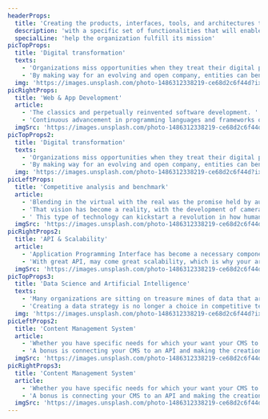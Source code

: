 ```yaml
---
headerProps:
  title: 'Creating the products, interfaces, tools, and architectures that will help the organization fulfill its mission and reach its audiences,'
  description: 'with a specific set of functionalities that will enable the users, but also the organization itself, to find the right match to their needs, whether they are informative, promotional or practical.'
  specialLine: 'help the organization fulfill its mission'
picTopProps:
  title: 'Digital transformation'
  texts:
    - 'Organizations miss opportunities when they treat their digital presence as static and unrelated to the rest of what the digital world has to offer.'
    - 'By making way for an evolving and open company, entities can benefit from what the internet has the best to offer, whether it is by interconnecting their very own tools, or by making use of several connectable technologies that can push their digital presence forward.'
  img: 'https://images.unsplash.com/photo-1486312338219-ce68d2c6f44d?ixlib=rb-4.0.3&ixid=MnwxMjA3fDB8MHxwaG90by1wYWdlfHx8fGVufDB8fHx8&auto=format&fit=crop&w=2372&q=80'
picRightProps:
  title: 'Web & App Development'
  article:
    - 'The classics and perpetually reinvented software development. '
    - 'Continuous advancement in programming languages and frameworks opens the way to more innovative and performing digital experiences, which helps redefine the format that can be used by organizations in their digital presence and the depth of technological possibilities they want to explore'
  imgSrc: 'https://images.unsplash.com/photo-1486312338219-ce68d2c6f44d?ixlib=rb-4.0.3&ixid=MnwxMjA3fDB8MHxwaG90by1wYWdlfHx8fGVufDB8fHx8&auto=format&fit=crop&w=2372&q=80'
picTopProps2:
  title: 'Digital transformation'
  texts:
    - 'Organizations miss opportunities when they treat their digital presence as static and unrelated to the rest of what the digital world has to offer.'
    - 'By making way for an evolving and open company, entities can benefit from what the internet has the best to offer, whether it is by interconnecting their very own tools, or by making use of several connectable technologies that can push their digital presence forward.'
  img: 'https://images.unsplash.com/photo-1486312338219-ce68d2c6f44d?ixlib=rb-4.0.3&ixid=MnwxMjA3fDB8MHxwaG90by1wYWdlfHx8fGVufDB8fHx8&auto=format&fit=crop&w=2372&q=80'
picLeftProps:
  title: 'Competitive analysis and benchmark'
  article:
    - 'Blending in the virtual with the real was the promise held by augmented reality technologies for years. '
    - 'That vision has become a reality, with the development of cameras on smartphones, that can now detect and measure in three dimensions, but also with the introduction of new headsets.'
    - ' This type of technology can kickstart a revolution in how humans will interact with the new blended spaces they’ll exist in.'
  imgSrc: 'https://images.unsplash.com/photo-1486312338219-ce68d2c6f44d?ixlib=rb-4.0.3&ixid=MnwxMjA3fDB8MHxwaG90by1wYWdlfHx8fGVufDB8fHx8&auto=format&fit=crop&w=2372&q=80'
picRightProps2:
  title: 'API & Scalability'
  article:
    - 'Application Programming Interface has become a necessary component in organizations’ digital agility, by making their data more flexible and adaptable to different use cases.'
    - 'With great API, may come great scalability, which is why your architecture should be able to handle going from 0 to 1, 10, or 100 million requests effortlessly.'
  imgSrc: 'https://images.unsplash.com/photo-1486312338219-ce68d2c6f44d?ixlib=rb-4.0.3&ixid=MnwxMjA3fDB8MHxwaG90by1wYWdlfHx8fGVufDB8fHx8&auto=format&fit=crop&w=2372&q=80'
picTopProps3:
  title: 'Data Science and Artificial Intelligence'
  texts:
    - 'Many organizations are sitting on treasure mines of data that are often unused, or worse, un-digitalized.'
    - 'Creating a data strategy is no longer a choice in competitive territories and markets, where its use is not limited to what is collected, but expanded to the understanding of future trends and challenges, by leveraging the power of Artificial Intelligence.'
  img: 'https://images.unsplash.com/photo-1486312338219-ce68d2c6f44d?ixlib=rb-4.0.3&ixid=MnwxMjA3fDB8MHxwaG90by1wYWdlfHx8fGVufDB8fHx8&auto=format&fit=crop&w=2372&q=80'
picLeftProps2:
  title: 'Content Management System'
  article:
    - 'Whether you have specific needs for which your want your CMS to be custom-made or a headless CMS repurposed for your workflow, managing your content should not be painful.'
    - 'A bonus is connecting your CMS to an API and making the creation, editing, and management of your content cross-channels as easy as publishing it.'
  imgSrc: 'https://images.unsplash.com/photo-1486312338219-ce68d2c6f44d?ixlib=rb-4.0.3&ixid=MnwxMjA3fDB8MHxwaG90by1wYWdlfHx8fGVufDB8fHx8&auto=format&fit=crop&w=2372&q=80'
picRightProps3:
  title: 'Content Management System'
  article:
    - 'Whether you have specific needs for which your want your CMS to be custom-made or a headless CMS repurposed for your workflow, managing your content should not be painful.'
    - 'A bonus is connecting your CMS to an API and making the creation, editing, and management of your content cross-channels as easy as publishing it.'
  imgSrc: 'https://images.unsplash.com/photo-1486312338219-ce68d2c6f44d?ixlib=rb-4.0.3&ixid=MnwxMjA3fDB8MHxwaG90by1wYWdlfHx8fGVufDB8fHx8&auto=format&fit=crop&w=2372&q=80'
---
```

